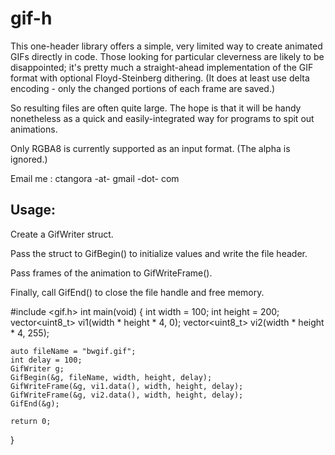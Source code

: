 gif-h
=====

This one-header library offers a simple, very limited way to create animated GIFs directly in code.
Those looking for particular cleverness are likely to be disappointed; it's pretty much a straight-ahead
implementation of the GIF format with optional Floyd-Steinberg dithering. (It does at least use delta
encoding - only the changed portions of each frame are saved.) 

So resulting files are often quite large. The hope is that it will be handy nonetheless as a quick and easily-integrated way for programs to spit out animations.

Only RGBA8 is currently supported as an input format. (The alpha is ignored.) 

Email me : ctangora -at- gmail -dot- com

Usage:
-------------------
Create a GifWriter struct. 

Pass the struct to GifBegin() to initialize values and write the file header.

Pass frames of the animation to GifWriteFrame().

Finally, call GifEnd() to close the file handle and free memory.

#include <gif.h>
int main(void)
{
    int width = 100;
    int height = 200;
    vector<uint8_t> vi1(width * height * 4, 0);
    vector<uint8_t> vi2(width * height * 4, 255);

    auto fileName = "bwgif.gif";
    int delay = 100;
    GifWriter g;
    GifBegin(&g, fileName, width, height, delay);
    GifWriteFrame(&g, vi1.data(), width, height, delay);
    GifWriteFrame(&g, vi2.data(), width, height, delay);
    GifEnd(&g);

    return 0;
}

